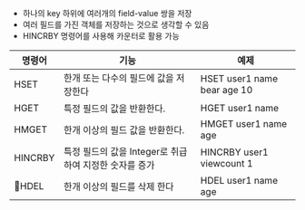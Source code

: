 - 하나의 key 하위에 여러개의 field-value 쌍을 저장
- 여러 필드를 가진 객체를 저장하는 것으로 생각할 수 있음
- HINCRBY 명령어를 사용해 카운터로 활용 가능

| 명령어     | 기능                                 | 예제                          |
| ------- | ---------------------------------- | --------------------------- |
| HSET    | 한개 또는 다수의 필드에 값을 저장한다              | HSET user1 name bear age 10 |
| HGET    | 특정 필드의 값을 반환한다.                    | HGET user1 name             |
| HMGET   | 한개 이상의 필드 값을 반환한다.                 | HMGET user1 name age        |
| HINCRBY | 특정 필드의 값을 Integer로 취급하여 지정한 숫자를 증가 | HINCRBY user1 viewcount 1   |
| HDEL   | 한개 이상의 필드를 삭제 한다                   | HDEL user1 name age         |

